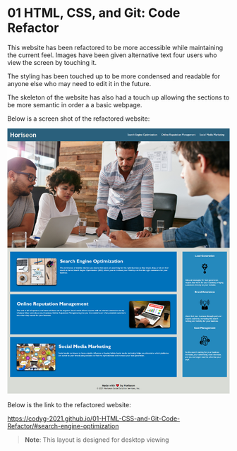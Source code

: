 # 01 HTML, CSS, and Git: Code Refactor

This website has been refactored to be more accessible while maintaining the current feel. Images have been given alternative text four users who view the screen by touching it.

The styling has been touched up to be more condensed and readable for anyone else who may need to edit it in the future.

The skeleton of the website has also had a touch up allowing the sections to be more semantic in order a a basic webpage.

Below is a screen shot of the refactored website:

![The finished refactored website](Assets/images/Horiseon-Refactored-Website.png)

Below is the link to the refactored website:

https://codyg-2021.github.io/01-HTML-CSS-and-Git-Code-Refactor/#search-engine-optimization

> **Note**: This layout is designed for desktop viewing
